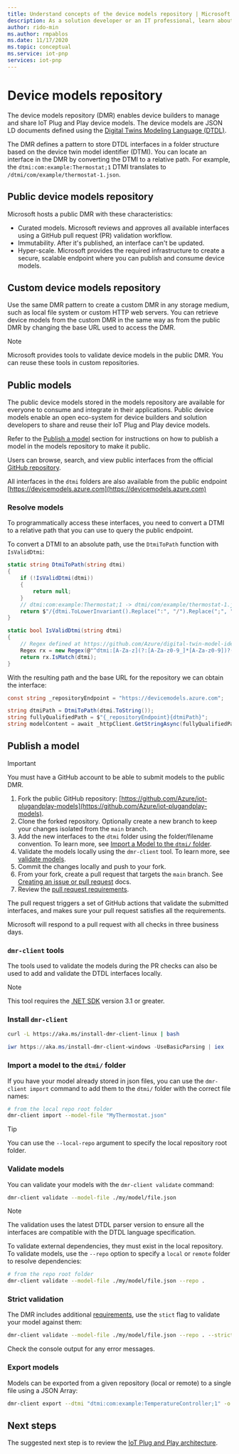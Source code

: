 ```yaml
---
title: Understand concepts of the device models repository | Microsoft Docs
description: As a solution developer or an IT professional, learn about the basic concepts of the device models repository.
author: rido-min
ms.author: rmpablos
ms.date: 11/17/2020
ms.topic: conceptual
ms.service: iot-pnp
services: iot-pnp
---
```


# Device models repository

The device models repository (DMR) enables device builders to manage and share IoT Plug and Play device models. The device models are JSON LD documents defined using the [Digital Twins Modeling Language (DTDL)](https://github.com/Azure/opendigitaltwins-dtdl/blob/master/DTDL/v2/dtdlv2.md).

The DMR defines a pattern to store DTDL interfaces in a folder structure based on the device twin model identifier (DTMI). You can locate an interface in the DMR by converting the DTMI to a relative path. For example, the `dtmi:com:example:Thermostat;1` DTMI translates to `/dtmi/com/example/thermostat-1.json`.

## Public device models repository

Microsoft hosts a public DMR with these characteristics:

- Curated models. Microsoft reviews and approves all available interfaces using a GitHub pull request (PR) validation workflow.
- Immutability.  After it's published, an interface can't be updated.
- Hyper-scale. Microsoft provides the required infrastructure to create a secure, scalable endpoint where you can publish and consume device models.

## Custom device models repository

Use the same DMR pattern to create a custom DMR in any storage medium, such as local file system or custom HTTP web servers. You can retrieve device models from the custom DMR in the same way as from the public DMR by changing the base URL used to access the DMR.

> [!NOTE]
> Microsoft provides tools to validate device models in the public DMR. You can reuse these tools in custom repositories.

## Public models

The public device models stored in the models repository are available for everyone to consume and integrate in their applications. Public device models enable an open eco-system for device builders and solution developers to share and reuse their IoT Plug and Play device models.

Refer to the [Publish a model](#publish-a-model) section for instructions on how to publish a model in the models repository to make it public.

Users can browse, search, and view public interfaces from the official [GitHub repository](https://github.com/Azure/iot-plugandplay-models).

All interfaces in the `dtmi` folders are also available from the public endpoint [https://devicemodels.azure.com](https://devicemodels.azure.com)

### Resolve models

To programmatically access these interfaces, you need to convert a DTMI to a relative path that you can use to query the public endpoint.

To convert a DTMI to an absolute path, use the `DtmiToPath` function with `IsValidDtmi`:

```cs
static string DtmiToPath(string dtmi)
{
    if (!IsValidDtmi(dtmi))
    {
        return null;
    }
    // dtmi:com:example:Thermostat;1 -> dtmi/com/example/thermostat-1.json
    return $"/{dtmi.ToLowerInvariant().Replace(":", "/").Replace(";", "-")}.json";
}

static bool IsValidDtmi(string dtmi)
{
    // Regex defined at https://github.com/Azure/digital-twin-model-identifier#validation-regular-expressions
    Regex rx = new Regex(@"^dtmi:[A-Za-z](?:[A-Za-z0-9_]*[A-Za-z0-9])?(?::[A-Za-z](?:[A-Za-z0-9_]*[A-Za-z0-9])?)*;[1-9][0-9]{0,8}$");
    return rx.IsMatch(dtmi);
}
```

With the resulting path and the base URL for the repository we can obtain the interface:

```cs
const string _repositoryEndpoint = "https://devicemodels.azure.com";

string dtmiPath = DtmiToPath(dtmi.ToString());
string fullyQualifiedPath = $"{_repositoryEndpoint}{dtmiPath}";
string modelContent = await _httpClient.GetStringAsync(fullyQualifiedPath);
```

## Publish a model

> [!Important]
> You must have a GitHub account to be able to submit models to the public DMR.

1. Fork the public GitHub repository: [https://github.com/Azure/iot-plugandplay-models](https://github.com/Azure/iot-plugandplay-models).
1. Clone the forked repository. Optionally create a new branch to keep your changes isolated from the `main` branch.
1. Add the new interfaces to the `dtmi` folder using the folder/filename convention. To learn more, see [Import a Model to the `dtmi/` folder](#import-a-model-to-the-dtmi-folder).
1. Validate the models locally using the `dmr-client` tool. To learn more, see [validate models](#validate-models).
1. Commit the changes locally and push to your fork.
1. From your fork, create a pull request that targets the `main` branch. See [Creating an issue or pull request](https://docs.github.com/free-pro-team@latest/desktop/contributing-and-collaborating-using-github-desktop/creating-an-issue-or-pull-request) docs.
1. Review the [pull request requirements](https://github.com/Azure/iot-plugandplay-models/blob/main/pr-reqs.md).

The pull request triggers a set of GitHub actions that validate the submitted interfaces, and makes sure your pull request satisfies all the requirements.

Microsoft will respond to a pull request with all checks in three business days.

### `dmr-client` tools

The tools used to validate the models during the PR checks can also be used to add and validate the DTDL interfaces locally.

> [!NOTE]
> This tool requires the [.NET SDK](https://dotnet.microsoft.com/download) version 3.1 or greater.

### Install `dmr-client`

```bash
curl -L https://aka.ms/install-dmr-client-linux | bash
```

```powershell
iwr https://aka.ms/install-dmr-client-windows -UseBasicParsing | iex
```

### Import a model to the `dtmi/` folder

If you have your model already stored in json files, you can use the `dmr-client import` command to add them to the `dtmi/` folder with the correct file names:

```bash
# from the local repo root folder
dmr-client import --model-file "MyThermostat.json"
```

> [!TIP]
> You can use the `--local-repo` argument to specify the local repository root folder.

### Validate models

You can validate your models with the `dmr-client validate` command:

```bash
dmr-client validate --model-file ./my/model/file.json
```

> [!NOTE]
> The validation uses the latest DTDL parser version to ensure all the interfaces are compatible with the DTDL language specification.

To validate external dependencies, they must exist in the local repository. To validate models, use the `--repo` option to specify a `local` or `remote` folder to resolve dependencies:

```bash
# from the repo root folder
dmr-client validate --model-file ./my/model/file.json --repo .
```

### Strict validation

The DMR includes additional [requirements](https://github.com/Azure/iot-plugandplay-models/blob/main/pr-reqs.md), use the `stict` flag to validate your model against them:

```bash
dmr-client validate --model-file ./my/model/file.json --repo . --strict true
```

Check the console output for any error messages.

### Export models

Models can be exported from a given repository (local or remote) to a single file using a JSON Array:

```bash
dmr-client export --dtmi "dtmi:com:example:TemperatureController;1" -o TemperatureController.expanded.json
```

## Next steps

The suggested next step is to review the [IoT Plug and Play architecture](concepts-architecture.md).
